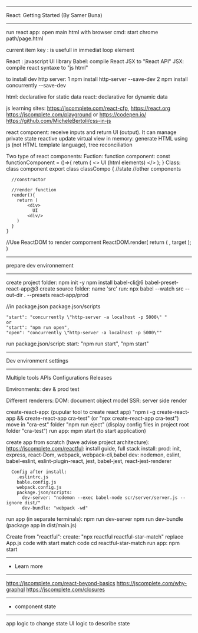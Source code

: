 **************************************************************************************************
React: Getting Started (By Samer Buna)
**************************************************************************************************
run react app:
  open main html with browser cmd:
   start chrome path/page.html

current item key : is usefull in immediat loop element

React : javascript UI library
Babel: compile React JSX to "React API" 
JSX: compile react syntaxe to "js html" 

to install dev http server:
1  npm install http-server --save-dev
2  npm install concurrently --save-dev

html: declarative for static data
react: declarative for dynamic data

js learning sites: 
https://jscomplete.com/react-cfp, 
https://react.org
https://jscomplete.com/playground or https://codepen.io/
https://github.com/MicheleBertoli/css-in-js

react component: 
    receive inputs and return UI (output). It can manage private state
    reactive update
    virtual view in memory: generate HTML using js (not HTML template language), tree reconciliation

Two type of react components: 
 Fuction:
    function component:
      const functionComponent = ()=>{
        return (
          <>
             UI (html elements)
          </>
        ); 
      }
 Class:
  class component 
    export class classCompo {
      //state
      //other components

      //constructor

      //render function
      render(){
        return (
            <div>
              UI
            <div/>       
        )
      }
    }

//Use ReactDOM to render compoment
ReactDOM.render(
  return (
    </component>,
    target
  );
)

***************************************
prepare dev environnement
***************************************
  create project folder: 
  npm init -y
  npm install babel-cli@6 babel-preset-react-app@3
  create source folder: name 'src'
  run: npx babel --watch src --out-dir . --presets react-app/prod 

//in package.json
package.json/scripts

    "start": "concurrently \"http-server -a localhost -p 5000\" "
    or
    "start": "npm run open",
    "open": "concurrently \"http-server -a localhost -p 5000\""

run package.json/script: 
  start: "npm run start", "npm start"

***************************
Dev environment settings
***************************
Multiple tools
  APIs
  Configurations
  Releases

Environments: 
  dev & prod
  test

Different renderers:
  DOM: document object model
  SSR: server side render

create-react-app: (pupular tool to create react app)
  "npm i -g create-react-app && create-react-app cra-test" (or "npx create-react-app cra-test") 
  move in "cra-est" folder
  "npm run eject" (display config files in project root folder "cra-test")
  run app: mpm start (to start application) 

create app from scratch (have advise project architecture):
  https://jscomplete.com/reactful:
    install guide, 
      full stack install: 
        prod: init, express, react-Dom, webpack, webpack-cli,babel
        dev: nodemon, eslint, babel-eslint, eslint-plugin-react, jest, babel-jest, react-jest-renderer

      Config after install:
        .eslintrc.js
        bable.config.js
        webpack.config.js
        package.json/scripts:
          dev-server: "nodemon --exec babel-node scr/server/server.js --ignore dist/"
          dev-bundle: "webpack -wd"

  run app (in separate terminals):
    npm run dev-server
    npm run dev-bundle (package app in dist/main.js)

Create from "reactful":
  create: "npx reactful reactful-star-match"
  replace App.js code with start match code
  cd reactful-star-match
  run app: npm start

******************************
* Learn more
*******************************
https://jscomplete.com/react-beyond-basics
https://jscomplete.com/why-graphql
https://jscomplete.com/closures

*****************************
* component state
*****************************
app logic to change state
UI logic to describe state

